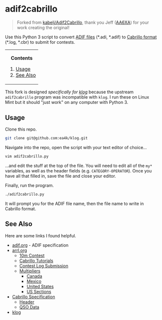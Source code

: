 # adif2cabrillo
> Forked from [kabelj/Adif2Cabrillo](https://github.com/kabelj/Adif2Cabrillo), thank you Jeff ([AA6XA](https://www.qrz.com/db/AA6XA)) for your work creating the original!

Use this Python 3 script to convert [ADIF files](https://www.adif.org) (\*.adi, \*.adif) to [Cabrillo format](https://wwrof.org/cabrillo) (\*.log, \*.cbr) to submit for contests.

<!-- contents box begin -->
<table>
<tr/>
<tr>
<td>
<p/>
<div align="center">
<b>Contents</b>
</div>
<p/>
<!-- contents markdown begin -->

1. [Usage](#usage)
1. [See Also](#see-also)

<!-- contents markdown end -->
<p/>
</td>
</tr>
</table>
<!-- contents box end -->

This fork is designed _specifically for [klog](https://github.com/ea4k/klog)_ because the upstream `adif2cabrillo` program was incompatible with `klog`. I run these on Linux Mint but it should "just work" on any computer with Python 3.

## Usage
Clone this repo.
```bash
git clone git@github.com:ea4k/klog.git
```
Navigate into the repo, open the script with your text editor of choice...
```bash
vim adif2cabrillo.py
```
...and edit the stuff at the top of the file. You will need to edit all of the `my*` variables, as well as the header fields (e.g. `CATEGORY-OPERATOR`). Once you have all that filled in, save the file and close your editor.

Finally, run the program.
```bash
./adif2cabrillo.py
```
It will prompt you for the ADIF file name, then the file name to write in Cabrillo format.

## See Also
Here are some links I found helpful.
- [adif.org](https://www.adif.org) - ADIF specification
- [arrl.org](https://www.arrl.org)
    - [10m Contest](https://www.arrl.org/10-meter)
    - [Cabrillo Tutorials](https://www.arrl.org/cabrillo-format-tutorial)
    - [Contest Log Submission](https://contest-log-submission.arrl.org)
    - [Multipliers](https://contests.arrl.org/contestmultipliers.php)
        - [Canada](https://contests.arrl.org/contestmultipliers.php?a=ve)
        - [Mexico](https://contests.arrl.org/contestmultipliers.php?a=xe)
        - [United States](https://contests.arrl.org/contestmultipliers.php?a=usa)
        - [US Sections](https://contests.arrl.org/contestmultipliers.php?a=wve)
- [Cabrillo Specification](https://wwrof.org/cabrillo)
    - [Header](https://wwrof.org/cabrillo/cabrillo-v3-header)
    - [QSO Data](https://wwrof.org/cabrillo/cabrillo-qso-data)
- [klog](https://github.com/ea4k/klog)
